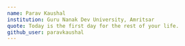 ```yaml
---
name: Parav Kaushal
institution: Guru Nanak Dev University, Amritsar
quote: Today is the first day for the rest of your life.
github_user: paravkaushal
---
```

